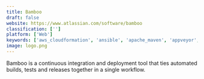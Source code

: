 ```yaml
---
title: Bamboo
draft: false 
website: https://www.atlassian.com/software/bamboo
classification: ['']
platform: ['Web']
keywords: ['aws_cloudformation', 'ansible', 'apache_maven', 'appveyor', 'bitrise', 'buddy', 'buildkite', 'chef', 'circleci', 'cloudbees_core', 'codefresh', 'codeship', 'drone.io', 'gocd', 'jenkins', 'octopus_deploy', 'pantheon', 'semaphore', 'shippable', 'solano_ci', 'teamcity', 'vsts', 'wercker']
image: logo.png
---
```

Bamboo is a continuous integration and deployment tool that ties automated builds, tests and releases together in a single workflow.